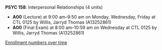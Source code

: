 **PSYC 158**: Interpersonal Relationships (4 units)

- **A00** (Lecture) at 9:00 am–9:50 am on Monday, Wednesday, Friday at CTL 0125 by Willis, Jarryd Thomas (A13252861)
- **A00** (Final Exam) at 8:00 am–10:59 am on Wednesday at CTL 0125 by Willis, Jarryd Thomas (A13252861)

[Enrollment numbers over time](./PSYC158.tsv)
